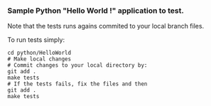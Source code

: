 ### Sample Python "Hello World !" application to test.

Note that the tests runs agains commited to your local branch files.

To run tests simply:

```
cd python/HelloWorld
# Make local changes
# Commit changes to your local directory by:
git add .
make tests
# If the tests fails, fix the files and then
git add .
make tests
```
